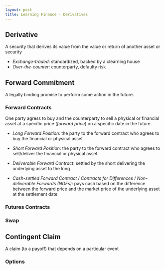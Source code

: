 ```yaml
---
layout: post
title: Learning Finance - Derivatives
---
```


## **Derivative**  
A security that derives its value from the value or return of another asset or security
+ *Exchange-traded*: standardized, backed by a clearning house
+ *Over-the-counter*: counterparty, defaulty risk


## **Forward Commitment** 
A legally binding promise to perform some action in the future.

### Forward Contracts
One party agress to buy and the counterparty to sell a physical or financial asset at a specific price (*forward price*) on a specific date in the future.

+ *Long Forward Position*: the party to the forward contract who agrees to buy the financial or physical asset 
+ *Short Forward Position*: the party to the forward contract who agrees to sell/deliver the financial or physical asset 

+ *Deliverable Forward Contract*: settled by the short delivering the underlying asset to the long 
+ *Cash-settled Forward Contract* / *Contracts for Differences* / *Non-deliverable Forwards (NDFs)*: pays cash based on the difference between the forward price and the market price of the underlying asset at the settlement date


### Futures Contracts

### Swap

## Contingent Claim
A claim (to a payoff) that depends on a particular event

### Options

